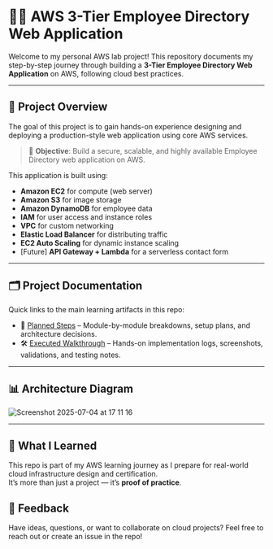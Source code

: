 # 🧑‍💻 AWS 3-Tier Employee Directory Web Application

Welcome to my personal AWS lab project! This repository documents my step-by-step journey through building a **3-Tier Employee Directory Web Application** on AWS, following cloud best practices.

---

## 📌 Project Overview

The goal of this project is to gain hands-on experience designing and deploying a production-style web application using core AWS services.

> 🎯 **Objective**: Build a secure, scalable, and highly available Employee Directory web application on AWS.

This application is built using:
- **Amazon EC2** for compute (web server)
- **Amazon S3** for image storage
- **Amazon DynamoDB** for employee data
- **IAM** for user access and instance roles
- **VPC** for custom networking
- **Elastic Load Balancer** for distributing traffic
- **EC2 Auto Scaling** for dynamic instance scaling
- [Future] **API Gateway + Lambda** for a serverless contact form

---

## 🗂️ Project Documentation

Quick links to the main learning artifacts in this repo:

- 📘 [Planned Steps](Content/planned.md) – Module-by-module breakdowns, setup plans, and architecture decisions.
- 🛠️ [Executed Walkthrough](Content/executed.md) – Hands-on implementation logs, screenshots, validations, and testing notes.

---

## 📊 Architecture Diagram

![Screenshot 2025-07-04 at 17 11 16](https://github.com/user-attachments/assets/e31de371-4cf1-4980-856a-9eb1243f0d01)

---

## 🧠 What I Learned

This repo is part of my AWS learning journey as I prepare for real-world cloud infrastructure design and certification.  
It’s more than just a project — it’s **proof of practice**.

## 📮 Feedback

Have ideas, questions, or want to collaborate on cloud projects?
Feel free to reach out or create an issue in the repo!

